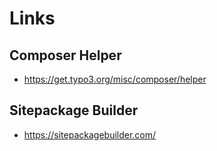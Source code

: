 # Links

## Composer Helper
- https://get.typo3.org/misc/composer/helper

## Sitepackage Builder
- https://sitepackagebuilder.com/




